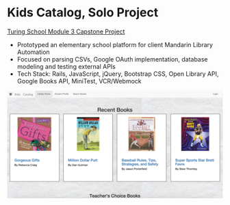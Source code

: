 # Kids Catalog, Solo Project
[Turing School Module 3 Capstone Project](https://github.com/turingschool/lesson_plans/blob/master/ruby_03-professional_rails_applications/self_directed_project.md) <br>
* Prototyped an elementary school platform for client Mandarin Library Automation
* Focused on parsing CSVs, Google OAuth implementation, database modeling and testing external APIs
* Tech Stack: Rails, JavaScript, jQuery, Bootstrap CSS, Open Library API, Google Books API, MiniTest, VCR/Webmock

![Kids Catalog Screenshot](/public/screenshot.png)
